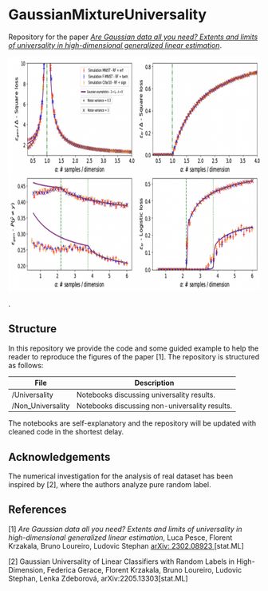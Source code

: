 # GaussianMixtureUniversality

Repository for the paper [*Are Gaussian data all you need? Extents and limits of universality in high-dimensional generalized linear estimation*](https://arxiv.org/abs/2302.08923). 

<p float="left">
  <img src="https://github.com/lucpoisson/GaussianMixtureUniversality/blob/main/figures/universality.png" height="470" />
</p>
. 

## Structure

In this repository we provide the code and some guided example to help the reader to reproduce the figures of the paper [1]. The repository is structured as follows:

| File                          | Description                                                                                                                                                    |
|-------------------------------|----------------------------------------------------------------------------------------------------------------------------------------------------------------|
|/Universality| Notebooks discussing universality results.           |
| /Non_Universality |  Notebooks discussing non-universality results.                  |


The notebooks are self-explanatory and the repository will be updated with cleaned code in the shortest delay.


## Acknowledgements
The numerical investigation for the analysis of real dataset has been inspired by [2], where the authors analyze pure random label. 


## References

[1] *Are Gaussian data all you need? Extents and limits of universality in high-dimensional generalized linear estimation*,
Luca Pesce, Florent Krzakala, Bruno Loureiro, Ludovic Stephan [arXiv: 2302.08923 ](https://arxiv.org/abs/2302.08923)[stat.ML]


[2] Gaussian Universality of Linear Classifiers with Random Labels in High-Dimension, Federica Gerace, Florent Krzakala, Bruno Loureiro, Ludovic Stephan, Lenka Zdeborová, arXiv:2205.13303[stat.ML]

